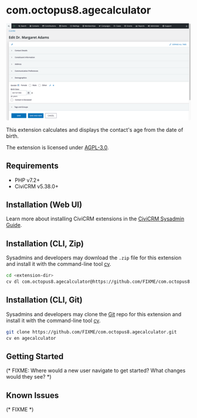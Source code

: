 # com.octopus8.agecalculator

![Screenshot](/images/screenshot.png)

This extension calculates and displays the contact's age from the date of birth.

The extension is licensed under [AGPL-3.0](LICENSE.txt).

## Requirements

* PHP v7.2+
* CiviCRM v5.38.0+

## Installation (Web UI)

Learn more about installing CiviCRM extensions in the [CiviCRM Sysadmin Guide](https://docs.civicrm.org/sysadmin/en/latest/customize/extensions/).

## Installation (CLI, Zip)

Sysadmins and developers may download the `.zip` file for this extension and
install it with the command-line tool [cv](https://github.com/civicrm/cv).

```bash
cd <extension-dir>
cv dl com.octopus8.agecalculator@https://github.com/FIXME/com.octopus8.agecalculator/archive/master.zip
```

## Installation (CLI, Git)

Sysadmins and developers may clone the [Git](https://en.wikipedia.org/wiki/Git) repo for this extension and
install it with the command-line tool [cv](https://github.com/civicrm/cv).

```bash
git clone https://github.com/FIXME/com.octopus8.agecalculator.git
cv en agecalculator
```

## Getting Started

(* FIXME: Where would a new user navigate to get started? What changes would they see? *)

## Known Issues

(* FIXME *)
